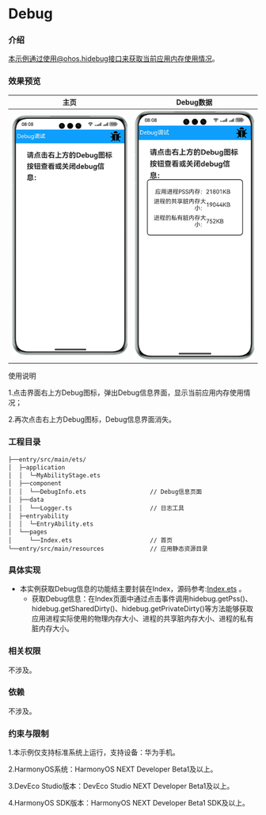 # Debug

### 介绍

本示例通过使用@ohos.hidebug接口来获取当前应用内存使用情况。

### 效果预览

| 主页                                |Debug数据|
|-----------------------------------|--------------------------------|
| ![](screenshots/device/index.png) |![](screenshots/device/data.png)|


使用说明

1.点击界面右上方Debug图标，弹出Debug信息界面，显示当前应用内存使用情况；

2.再次点击右上方Debug图标，Debug信息界面消失。

### 工程目录

```
├──entry/src/main/ets/
│  ├─application
│  │  └─MyAbilityStage.ets     
│  ├──component
│  │  └──DebugInfo.ets                  // Debug信息页面
│  ├──data
│  │  └──Logger.ts                      // 日志工具
│  ├─entryability
│  │  └─EntryAbility.ets
│  └──pages
│     └──Index.ets                      // 首页
└──entry/src/main/resources             // 应用静态资源目录
```
### 具体实现

* 本实例获取Debug信息的功能结主要封装在Index，源码参考:[Index.ets](entry/src/main/ets/pages/Index.ets) 。
    * 获取Debug信息：在Index页面中通过点击事件调用hidebug.getPss()、hidebug.getSharedDirty()、hidebug.getPrivateDirty()等方法能够获取应用进程实际使用的物理内存大小、进程的共享脏内存大小、进程的私有脏内存大小。
  
### 相关权限

不涉及。

### 依赖

不涉及。

### 约束与限制

1.本示例仅支持标准系统上运行，支持设备：华为手机。

2.HarmonyOS系统：HarmonyOS NEXT Developer Beta1及以上。

3.DevEco Studio版本：DevEco Studio NEXT Developer Beta1及以上。

4.HarmonyOS SDK版本：HarmonyOS NEXT Developer Beta1 SDK及以上。